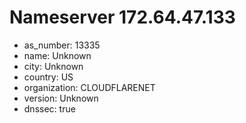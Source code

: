 # Nameserver 172.64.47.133

* as_number: 13335
* name: Unknown
* city: Unknown
* country: US
* organization: CLOUDFLARENET
* version: Unknown
* dnssec: true
